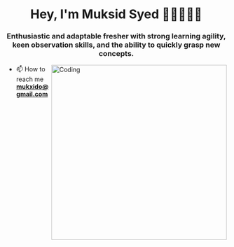 <h1 align="center">Hey, I'm Muksid Syed 👋🏾🧑🏾‍💻</h1>
<h3 align="center">Enthusiastic and adaptable fresher with strong learning agility, keen observation skills, and the ability to quickly grasp new concepts.</h3>
<img align="right" alt="Coding" width="400" src="https://i.pinimg.com/originals/7c/90/49/7c9049b66ed97f3eb203318f381cac87.gif">

- 📫 How to reach me **mukxido@gmail.com**

